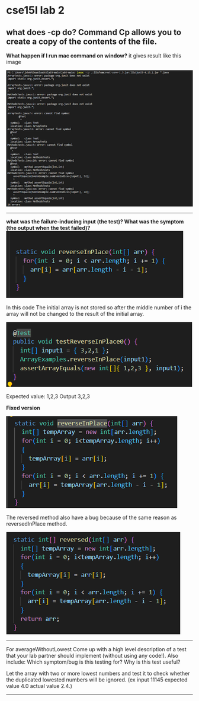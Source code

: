 
# cse15l lab 2

**what does -cp do?**
Command Cp allows you to create a copy of the contents of the file.
--------------------------------------------------------------------

**What happen if I run mac command on window?**
it gives result like this image

![Image](command1.png)

---------------------------------------------------------------------
**what was the failure-inducing input (the test)? What was the symptom (the output when the test failed)?**
![Image](reverseInPlace1.png)

In this code The initial array is not stored so after the middle number of i the array will not be changed to the result of the initial array.

![Image](testReverseInPlace.png)


Expected value: 1,2,3
Output 3,2,3

**Fixed version**

![Image](reverseInplace2.png)

The reversed method also have a bug because of the same reason as reversedInPlace method.

![Image](reversed.png)

----------------------------------------------------------------------
For averageWithoutLowest Come up with a high level description of a test that your lab partner should implement (without using any code!). Also include: Which symptom/bug is this testing for? Why is this test useful? 

Let the array with two or more lowest numbers and test it to check whether the duplicated lowested numbers will be ignored. (ex input 11145 expected value 4.0 actual value 2.4.)

--------------------------------------------------------------------





